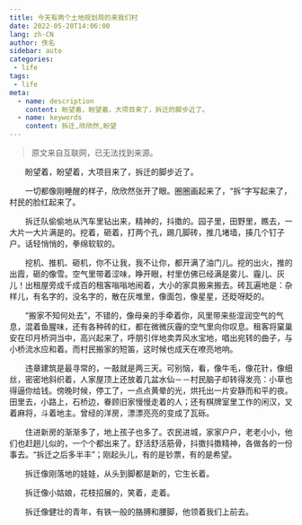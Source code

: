 ```yaml
---
title: 今天有两个土地规划局的来我们村
date: 2022-05-20T14:06:00
lang: zh-CN
author: 佚名
sidebar: auto
categories:
 - life
tags:
 - life
meta:
  - name: description
    content: 盼望着，盼望着，大项目来了，拆迁的脚步近了。
  - name: keywords
    content: 拆迁,欣欣然,盼望
---
```


> 原文来自互联网，已无法找到来源。

　　盼望着，盼望着，大项目来了，拆迁的脚步近了。

　　一切都像刚睡醒的样子，欣欣然张开了眼。圈圈画起来了，“拆”字写起来了，村民的脸红起来了。

<!-- more -->

　　拆迁队偷偷地从汽车里钻出来，精神的，抖擞的。园子里，田野里，瞧去，一大片一大片满是的。挖着，砸着，打两个孔，踢几脚砖，推几堵墙，揍几个钉子户。话轻悄悄的，拳绵软软的。

　　挖机、推机、砸机，你不让我，我不让你，都开满了油门儿。挖的出火，推的出霞，砸的像雪。空气里带着涩味，睁开眼，村里仿佛已经满是雾儿、霾儿、灰儿！出租屋旁成千成百的租客嗡嗡地闹着，大小的家具搬来搬去。砖瓦遍地是：杂样儿，有名字的，没名字的，散在灰堆里，像面包，像星星，还眨呀眨的。

　　“搬家不知何处去”，不错的，像母亲的手牵着你，风里带来些湿润空气的气息，混着鱼腥味，还有各种砖的红，都在微微灰霾的空气里向你叹息。租客将窠巢安在印月桥洞当中，高兴起来了，呼朋引伴地卖弄风水宝地，唱出宛转的曲子，与小桥流水应和着。而村民搬家的短笛，这时候也成天在嘹亮地响。

　　违章建筑是最寻常的，一敲就是两三天。可别恼，看，像牛毛，像花针，像细丝，密密地斜织着，人家屋顶上还放着几盆水仙－－村民脑子却转得发亮：小草也得逼你给钱。傍晚时候，停工了，一点点黄晕的光，烘托出一片安静而和平的夜。田里去，小路上，石桥边，眷顾旧家慢慢走着的人；还有棋牌室里工作的闲汉，叉着麻将，斗着地主。曾经的洋房，漂漂亮亮的变成了瓦砾。

　　住进新房的渐渐多了，地上孩子也多了。农民进城，家家户户，老老小小，他们也赶趟儿似的，一个个都出来了。舒活舒活筋骨，抖擞抖擞精神，各做各的一份事去。“拆迁之后多半丰”；刚起头儿，有的是钞票，有的是希望。

　　拆迁像刚落地的娃娃，从头到脚都是新的，它生长着。

　　拆迁像小姑娘，花枝招展的，笑着，走着。

　　拆迁像健壮的青年，有铁一般的胳膊和腰脚，他领着我们上前去。